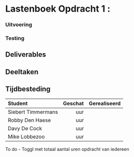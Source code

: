 # Lastenboek Opdracht 1 : 

### Uitvoering ###


### Testing ###


## Deliverables


## Deeltaken




## Tijdbesteding

| Student  | Geschat | Gerealiseerd |
| :---     |    ---: |         ---: |
| Siebert Timmermans |     uur     |           |
| Robby Den Haese|      uur   |              |
| Davy De Cock |      uur    |             |
| Mike Lobbezoo |    uur     |             |

To do - Toggl met totaal aantal uren opdracht van iedereen
